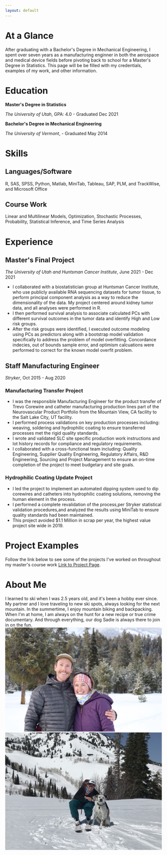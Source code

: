```yaml
---
layout: default
---
```


# At a Glance

After graduating with a Bachelor's Degree in Mechanical Engineering, I spent over seven years as a manufacturing enginner in both the aerospace and medical device fields before pivoting back to school for a Master's Degree in Statistics. This page will be be filled with my credentials, examples of my work, and other information. 

# Education
**Master's Degree in Statistics** 

_The University of Utah_, GPA: 4.0 - Graduated Dec 2021

**Bachelor's Degree in Mechanical Engineering** 

_The University of Vermont_, - Graduated May 2014 

# Skills 
## Languages/Software 
R, SAS, SPSS, Python, Matlab, MiniTab, Tableau, SAP, PLM, and TrackWise, and Microsoft Office 
## Course Work 
Linear and Multilinear Models, Optimization, Stochastic Processes, Probability, Statistical Inference, and Time Series Analysis

# Experience 
## Master's Final Project

_The University of Utah and Huntsman Cancer Institute_, June 2021 - Dec 2021  
* I collaborated with a biostatistician group at Huntsman Cancer Institute, who use publicly available RNA sequencing datasets for tumor tissue, to perform principal component analysis as a way to reduce the dimensionality of the data. My project centered around kidney tumor data, and all analyses were performed in R.   
* I then performed survival analysis to associate calculated PCs with different survival outcomes in the tumor data and identify High and Low risk groups. 
* After the risk groups were identified, I executed outcome modeling using PCs as predictors along with a bootstrap model validation specifically to address the problem of model overfitting. Concordance indecies, out of bounds sample error, and optimism calcuations were performed to correct for the known model overfit problem. 

## Staff Manufacturing Engineer

 _Stryker_, Oct 2015 - Aug 2020 
### Manufacturing Transfer Project
* I was the responsible Manufacturing Engineer for the product transfer of Trevo Corewire and catheter manufacturing production lines part of the Neurovascular Product Portfolio from the Mountain View, CA facility to the Salt Lake City, UT facility.
* I performed process validations on key production processes including: weaving, soldering and hydrophilic coating to ensure transferred processes met the rigid quality standards.
* I wrote and validated SLC site specific production work instructions and lot history records for compliance and regulatory requirements.
* I collaborated with a cross-functional team including: Quality Engineering, Supplier Quality Engineering, Regulatory Affairs, R&D Engineering, Sourcing and Project Management to ensure an on-time completion of the project to meet budgetary and site goals.

### Hydrophilic Coating Update Project
* I led the project to implement an automated dipping system used to dip corewires and catheters into hydrophilic coating solutions, removing the human element in the process.
* I performed a complete revalidation of the process,per Stryker statistical validation procedures,and analyzed the results using MiniTab to ensure quality standards had been maintained.
* This project avoided $1.1 Million in scrap per year, the highest value project site wide in 2019.

# Project Examples 
Follow the link below to see some of the projects I've worked on throughout my master's course work 
[Link to Project Page](./another-page.html). 

# About Me 
I learned to ski when I was 2.5 years old, and it's been a hobby ever since. My partner and I love traveling to new ski spots, always looking for the next mountain. In the summertime, I enjoy mountain biking and backpacking. When I'm at home, I am always on the hunt for a new recipe or true crime documentary. And through everything, our dog Sadie is always there to join in on the fun.
![Jackson Photo](7CF3CF54-3BC8-4731-AD06-30D808BD9191_1_105_c.jpeg)
![Sadie Dog](F0B4F74D-87E7-4126-BC61-37D81FED58F4_1_105_c.jpeg)
